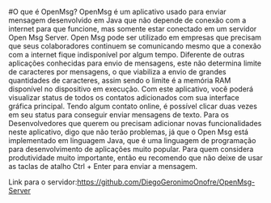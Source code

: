 #O que é OpenMsg?
OpenMsg é um aplicativo usado para enviar mensagem desenvolvido em Java que não depende de conexão com a internet para que
funcione, mas somente estar conectado em um servidor Open Msg Server. Open Msg pode ser utilizado em empresas que precisam
que seus colaboradores continuem se comunicando mesmo que a conexão com a internet fique indisponível por algum tempo.
Diferente de outras aplicações conhecidas para envio de mensagens, este não determina limite de caracteres por mensagens, 
o que viabiliza a envio de grandes quantidades de caracteres, assim sendo o limite é a memória RAM disponível no dispositivo 
em execução. Com este aplicativo, você poderá visualizar status de todos os contatos adicionados com sua interface gráfica 
principal. Tendo algum contato online, é possível clicar duas vezes em seu status para conseguir enviar mensagens de texto.
Para os Desenvolvedores que querem ou precisam adicionar novas funcionalidades neste aplicativo, digo que não terão problemas, 
já que o Open Msg está implementado em linguagem Java, que é uma linguagem de programação para desenvolvimento de aplicações 
muito popular. Para quem considera produtividade muito importante, então eu recomendo que não deixe de usar as taclas de atalho
Ctrl + Enter para enviar a mensagem.

Link para o servidor:https://github.com/DiegoGeronimoOnofre/OpenMsg-Server
